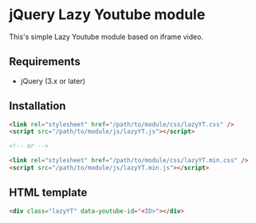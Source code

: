 # jQuery Lazy Youtube module
This's simple Lazy Youtube module based on iframe video.

## Requirements
* jQuery (3.x or later)

## Installation
```html
<link rel="stylesheet" href="/path/to/module/css/lazyYT.css" />
<script src="/path/to/module/js/lazyYT.js"></script>

<!-- or -->

<link rel="stylesheet" href="/path/to/module/css/lazyYT.min.css" />
<script src="/path/to/module/js/lazyYT.min.js"></script>
```

## HTML template

```html
<div class="lazyYT" data-youtube-id="<ID>"></div>
```
